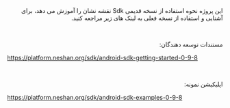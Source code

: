 <div dir=rtl>
این پروژه نحوه استفاده از نسخه قدیمی Sdk نقشه نشان را آموزش می دهد، برای آشنایی و استفاده از نسخه فعلی به لینک های زیر مراجعه کنید.  

   &rlm;

  مستندات توسعه دهندگان:<div dir=ltr>
  https://platform.neshan.org/sdk/android-sdk-getting-started-0-9-8
    </div>

  &rlm;

  
  اپلیکیشن نمونه:<div dir=ltr>
https://platform.neshan.org/sdk/android-sdk-examples-0-9-8
  </div>

  </div>
